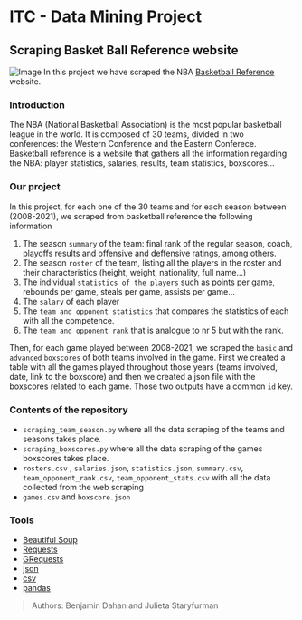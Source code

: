 # ITC - Data Mining Project
## Scraping Basket Ball Reference website
![Image](https://www.basketballnetwork.net/app/uploads/2021/03/Michael-Jordan-The-Last-Shot-min.jpeg)
In this project we have scraped the NBA [Basketball Reference](https://www.basketball-reference.com/teams/) website.

### Introduction
The NBA (National Basketball Association) is the most popular basketball league in the world. 
It is composed of 30 teams, divided in two conferences: the Western Conference and the Eastern Conferece.
Basketball reference is a website that gathers all the information regarding the NBA: player statistics, salaries, results, team statistics, boxscores...

### Our project
In this project, for each one of the 30 teams and for each season between (2008-2021), we scraped from basketball reference the following information
1. The season `summary` of the team: final rank of the regular season, coach, playoffs results and offensive and deffensive ratings, among others. 
2. The season `roster` of the team, listing all the players in the roster and their characteristics (height, weight, nationality, full name...)
3. The individual `statistics of the players` such as points per game, rebounds per game, steals per game, assists per game...
4. The `salary` of each player 
5. The `team and opponent statistics` that compares the statistics of each with all the competence.
6. The `team and opponent rank` that is analogue to nr 5 but with the rank.

Then, for each game played between 2008-2021, we scraped the `basic` and `advanced` `boxscores` of both teams involved in the game.
First we created a table with all the games played throughout those years (teams involved, date, link to the boxscore) and then we created a json file with the boxscores related to each game. Those two outputs have a common `id` key.

### Contents of the repository
- `scraping_team_season.py` where all the data scraping of the teams and seasons takes place.
- `scraping_boxscores.py`  where all the data scraping of the games boxscores takes place.
- `rosters.csv` , `salaries.json`, `statistics.json`, `summary.csv`, `team_opponent_rank.csv`, `team_opponent_stats.csv` with all the data collected from the web scraping
- `games.csv` and `boxscore.json` 

### Tools
- [Beautiful Soup](https://beautiful-soup-4.readthedocs.io/en/latest/)
- [Requests](https://docs.python-requests.org/en/latest/)
- [GRequests](https://pypi.org/project/requests/)
- [json](https://docs.python.org/3/library/json.html)
- [csv](https://docs.python.org/3/library/csv.html)
- [pandas](https://pandas.pydata.org/docs/)

> Authors: Benjamin Dahan and Julieta Staryfurman 